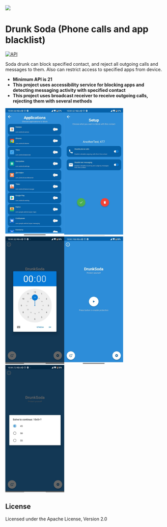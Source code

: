 
<img src="https://avatars.githubusercontent.com/u/14914307?s=460&u=449bf10288f142cc2dfaa6a2fe8ea1901e3b9d01&v=4" height="100">

# Drunk Soda (Phone calls and app blacklist) 
[![API](https://img.shields.io/badge/API-21%2B-blue.svg?style=flat)](https://android-arsenal.com/api?level=21+)

Soda drunk can block specified contact, and reject all outgoing calls and messages to them.
Also can restrict access to specified apps from device.

- **Minimum API is 21**
- **This project uses accessibility service for blocking apps and detecting messaging activity with specified contact**
- **This project uses broadcast receiver to receive outgoing calls, rejecting them with several methods**

<img src="https://github.com/LinerSRT/SodaDrunk/blob/master/media/2.png?raw=true" height="400"><img src="https://github.com/LinerSRT/SodaDrunk/blob/master/media/3.png?raw=true" height="400"><img src="https://github.com/LinerSRT/SodaDrunk/blob/master/media/4.png?raw=true" height="400"><img src="https://github.com/LinerSRT/SodaDrunk/blob/master/media/5.png?raw=true" height="400"><img src="https://github.com/LinerSRT/SodaDrunk/blob/master/media/6.png?raw=true" height="400">

## License
Licensed under the Apache License, Version 2.0
